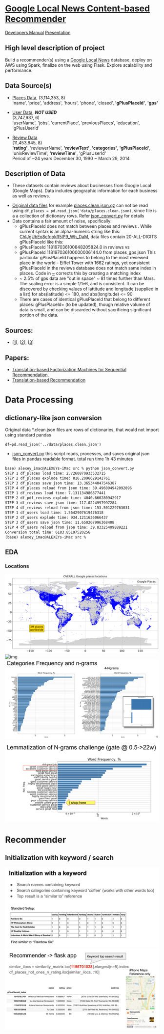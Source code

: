 # [Google Local News Content-based Recommender](https://docs.google.com/presentation/d/1QKpEJZxsz7VvZhyjyRCmVpDFfDcbT5D-QfCfP0AfMNw/edit?usp=sharing)

[Developers Manual](Developers_Manual.md)
[Presentation](https://docs.google.com/presentation/d/1QKpEJZxsz7VvZhyjyRCmVpDFfDcbT5D-QfCfP0AfMNw/edit?usp=sharing)

## High level description of project
Build a recommender(s) using a [Google Local News](https://cseweb.ucsd.edu/~jmcauley/datasets.html#google_local) database, deploy on AWS using Spark, finalize on the web using Flask. Explore scalability and performance.<br />
## Data Source(s)
* [Places Data](http://deepyeti.ucsd.edu/jmcauley/datasets/googlelocal/places.clean.json.gz),
(3,114,353, 8)<br /> 'name', 'price', 'address', 'hours', 'phone', 'closed', **'gPlusPlaceId'**, **'gps'**

* [User Data](http://deepyeti.ucsd.edu/jmcauley/datasets/googlelocal/users.clean.json.gz), _**NOT USED**_<br /> (3,747,937, 6)<br />
'userName', 'jobs', 'currentPlace', 'previousPlaces', 'education', 'gPlusUserId'
* [Review Data](http://deepyeti.ucsd.edu/jmcauley/datasets/googlelocal/reviews.clean.json.gz)<br />(11,453,845, 8)<br />
**'rating'**, 'reviewerName', **'reviewText'**, **'categories'**, **'gPlusPlaceId'**, 'unixReviewTime', **'reviewTime'**, 'gPlusUserId'<br />Period of ~24 years December 30, 1990 ~ March 29, 2014


## Description of Data
- These datasets contain reviews about businesses from Google Local (Google Maps). Data includes geographic information for each business as well as reviews.<br />
* [Original data files](https://cseweb.ucsd.edu/~jmcauley/datasets.html#google_local) for example [places.clean.json.gz](http://deepyeti.ucsd.edu/jmcauley/datasets/googlelocal/places.clean.json.gz) can not be read using
    `df_places = pd.read_json('data/places.clean.json)`, since file is a a collection of dictionary rows. Refer [json_convert.py](src/json_convert.py) for details
* Data contains a fair amount of noise, specifically:
    * gPlusPlaceId does not match between places and reviews [](). While current syntax is an alpha-numeric string like this: [ChIJgUbEo8cfqokR5lP9_Wh_DaM](https://developers.google.com/maps/documentation/places/web-service/place-idu), data files contain 20-ALL-DIGITS gPlusPlaceId like this:
    * gPlusPlaceId 118197036100848205824.0 in reviews vs
    * gPlusPlaceId 118197036100000006144.0 from places_gps.json
    This particular gPlusPlaceId happens to belong to the most reviewed place in the world - Eiffel Tower with 1662 ratings, yet consistent gPlusPlaceId in the reviews database does not match same index in places. Code in [~](src/Alexey.ipynb) corrects this by creating a matching index
    * ~ 2.5% of gps data are "out in space" ~ 81 times further than Mars. The scaling error is a simple 1/1e6, and is consistent. It can be discovered by checking values of lattitude and longitude (supplied in a list) for abs(latitude) <= 180, and abs(longitude) <= 90
    * There are cases of identical gPlusPlaceId that belong to different places: gPlusPlaceId= (to be updated), though relative volume of data is small, and can be discarded without sacrificing significant portion of the data.


## Sources:
* [[1](https://cseweb.ucsd.edu/~jmcauley/datasets.html#google_local)], [[2](http://cseweb.ucsd.edu/~jmcauley/pdfs/recsys18a.pdf)], [[3](http://cseweb.ucsd.edu/~jmcauley/pdfs/recsys17.pdf)]<br />

## Papers:
* [Translation-based Factorization Machines for Sequential Recommendation](http://cseweb.ucsd.edu/~jmcauley/pdfs/recsys18a.pdf),
* [Translation-based Recommendation](http://cseweb.ucsd.edu/~jmcauley/pdfs/recsys17.pdf)


# Data Processing
## dictionary-like json conversion
Original data *.clean.json files are rows of dictionaries, that would not import using standard pandas
```
df=pd.read_json('../data/places.clean.json')
```

* [json_convert.py](src/json_convert.py) this script reads, processes, and saves original json files in pandas readable format. total run time 1h 43 minutes
```
base) alexey_imac@ALEXEYs-iMac src % python json_convert.py
STEP 1 df_places load time: 2.7260870933532715
STEP 2 df_places explode time: 816.2096629142761
STEP 3 df_places save json time: 13.365344047546387
STEP 4 df_places reload from json time: 39.496094942092896
STEP 1 df_reviews load time: 7.131134986877441
STEP 2 df_pdf_reviews explode time: 4040.660280942917
STEP 3 df_reviews save json time: 117.0224997997284
STEP 4 df_reviews reload from json time: 153.501229763031
STEP 1 df_users load time: 1.5642907619476318
STEP 2 df_users explode time: 934.1211636066437
STEP 3 df_users save json time: 11.650207996368408
STEP 4 df_users reload from json time: 39.83325409889221
Conversion total time: 6183.85197520256
(base) alexey_imac@ALEXEYs-iMac src %
```
## EDA
### Locations
![img](img/Places_TOTAL.png)
![img](img/RATINGS.png)
![img](img/CATEGORIES.png)
![img](img/REVIEWS_n-grams.png)


# Recommender
## Initialization with keyword / search
![img](img/INITIALIZATION.png)
![img](img/RECOMMENDER.png)
